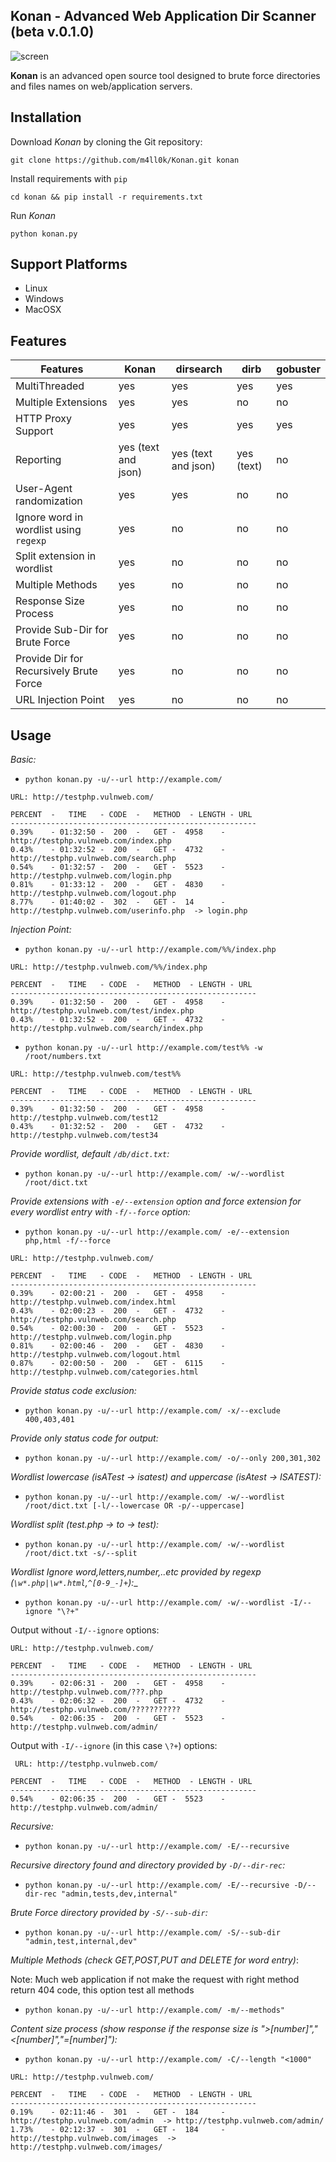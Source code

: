 
 Konan - Advanced Web Application Dir Scanner (beta v.0.1.0)
 ---

![screen](https://i.imgur.com/w3bQRoW.png)

__Konan__ is an advanced open source tool designed to brute force directories and files names on web/application servers. 


Installation
---

Download *Konan* by cloning the Git repository:

`git clone https://github.com/m4ll0k/Konan.git konan`

Install requirements with `pip`

`cd konan && pip install -r requirements.txt`

Run *Konan*

`python konan.py`


Support Platforms
---
 - Linux
 - Windows
 - MacOSX


Features
---

 Features| Konan | dirsearch | dirb | gobuster |
 ------- | ----- | --------- | ---- | -------  |
| MultiThreaded | yes | yes |yes | yes |
| Multiple Extensions | yes | yes | no | no |
| HTTP Proxy Support | yes | yes | yes | yes |
| Reporting | yes (text and json) | yes (text and json) | yes (text) | no |
| User-Agent randomization | yes | yes | no | no |
| Ignore word in wordlist using `regexp` | yes | no | no | no |
| Split extension in wordlist  | yes | no | no | no |
| Multiple Methods  | yes | no | no | no |
| Response Size Process | yes | no | no | no |
| Provide Sub-Dir for Brute Force | yes | no | no | no |
| Provide Dir for Recursively Brute Force | yes | no | no | no |
| URL Injection Point | yes | no | no | no |


Usage
---

_Basic:_

 - `python konan.py -u/--url http://example.com/`
 
```
URL: http://testphp.vulnweb.com/

PERCENT	 -   TIME   - CODE  -   METHOD  - LENGTH - URL
-------------------------------------------------------
0.39%    - 01:32:50 -  200  -	GET	-  4958    - http://testphp.vulnweb.com/index.php 
0.43%    - 01:32:52 -  200  -	GET	-  4732    - http://testphp.vulnweb.com/search.php 
0.54%    - 01:32:57 -  200  -	GET	-  5523    - http://testphp.vulnweb.com/login.php 
0.81%    - 01:33:12 -  200  -	GET	-  4830    - http://testphp.vulnweb.com/logout.php 
8.77%    - 01:40:02 -  302  -	GET	-  14      - http://testphp.vulnweb.com/userinfo.php  -> login.php

```

_Injection Point:_

 - `python konan.py -u/--url http://example.com/%%/index.php`
 
```
URL: http://testphp.vulnweb.com/%%/index.php

PERCENT	 -   TIME   - CODE  -   METHOD  - LENGTH - URL
-------------------------------------------------------
0.39%    - 01:32:50 -  200  -	GET	-  4958    - http://testphp.vulnweb.com/test/index.php 
0.43%    - 01:32:52 -  200  -	GET	-  4732    - http://testphp.vulnweb.com/search/index.php 

```

 - `python konan.py -u/--url http://example.com/test%% -w /root/numbers.txt`

```
URL: http://testphp.vulnweb.com/test%%

PERCENT	 -   TIME   - CODE  -   METHOD  - LENGTH - URL
-------------------------------------------------------
0.39%    - 01:32:50 -  200  -	GET	-  4958    - http://testphp.vulnweb.com/test12
0.43%    - 01:32:52 -  200  -	GET	-  4732    - http://testphp.vulnweb.com/test34 

```
 
 _Provide wordlist, default `/db/dict.txt`:_

 - `python konan.py -u/--url http://example.com/ -w/--wordlist /root/dict.txt `

_Provide extensions with `-e/--extension` option and force extension for every wordlist entry with `-f/--force` option:_

 - `python konan.py -u/--url http://example.com/ -e/--extension php,html -f/--force`
 
 ```
 URL: http://testphp.vulnweb.com/

PERCENT	 -   TIME   - CODE  -   METHOD  - LENGTH - URL
-------------------------------------------------------
0.39%    - 02:00:21 -  200  -	GET	-  4958    - http://testphp.vulnweb.com/index.html 
0.43%    - 02:00:23 -  200  -	GET	-  4732    - http://testphp.vulnweb.com/search.php 
0.54%    - 02:00:30 -  200  -	GET	-  5523    - http://testphp.vulnweb.com/login.php 
0.81%    - 02:00:46 -  200  -	GET	-  4830    - http://testphp.vulnweb.com/logout.html 
0.87%    - 02:00:50 -  200  -	GET	-  6115    - http://testphp.vulnweb.com/categories.html
 ```
 
 
 
 _Provide status code exclusion:_

 - `python konan.py -u/--url http://example.com/ -x/--exclude 400,403,401`

_Provide only status code for output:_

 - `python konan.py -u/--url http://example.com/ -o/--only 200,301,302`
 
 _Wordlist lowercase (isATest -> isatest) and uppercase (isAtest -> ISATEST):_

 - `python konan.py -u/--url http://example.com/ -w/--wordlist /root/dict.txt [-l/--lowercase OR -p/--uppercase]` 

_Wordlist split (test.php -> to -> test):_

 - `python konan.py -u/--url http://example.com/ -w/--wordlist /root/dict.txt -s/--split`

_Wordlist Ignore word,letters,number,..etc provided by regexp (`\w*.php|\w*.html`,`^[0-9_-]+`):__

 - `python konan.py -u/--url http://example.com/ -w/--wordlist -I/--ignore "\?+"`
 
Output without `-I/--ignore` options:
 
 ```
 URL: http://testphp.vulnweb.com/

PERCENT	 -   TIME   - CODE  -   METHOD  - LENGTH - URL
-------------------------------------------------------
0.39%    - 02:06:31 -  200  -	GET	-  4958    - http://testphp.vulnweb.com/???.php 
0.43%    - 02:06:32 -  200  -	GET	-  4732    - http://testphp.vulnweb.com/??????????? 
0.54%    - 02:06:35 -  200  -	GET	-  5523    - http://testphp.vulnweb.com/admin/ 
 ```
 
Output with `-I/--ignore` (in this case `\?+`) options:
 
```
 URL: http://testphp.vulnweb.com/

PERCENT	 -   TIME   - CODE  -   METHOD  - LENGTH - URL
-------------------------------------------------------
0.54%    - 02:06:35 -  200  -	GET	-  5523    - http://testphp.vulnweb.com/admin/ 
 ```
 
 _Recursive:_

 - `python konan.py -u/--url http://example.com/ -E/--recursive`
 
 _Recursive directory found and directory provided by `-D/--dir-rec`:_

 - `python konan.py -u/--url http://example.com/ -E/--recursive -D/--dir-rec "admin,tests,dev,internal"`
 
 _Brute Force directory provided by `-S/--sub-dir`:_

 - `python konan.py -u/--url http://example.com/ -S/--sub-dir "admin,test,internal,dev"`
 
 _Multiple Methods (check GET,POST,PUT and DELETE for word entry)_:
 
 Note: Much web application if not make the request with right method return 404 code, this option test all methods
 
  - `python konan.py -u/--url http://example.com/ -m/--methods"`
  
 _Content size process (show response if the response size is ">[number]","<[number]","=[number]"):_
 
 - `python konan.py -u/--url http://example.com/ -C/--length "<1000"`
 
 ```
 URL: http://testphp.vulnweb.com/

PERCENT	 -   TIME   - CODE  -   METHOD  - LENGTH - URL
-------------------------------------------------------
0.19%    - 02:11:46 -  301  -	GET	-  184     - http://testphp.vulnweb.com/admin  -> http://testphp.vulnweb.com/admin/
1.73%    - 02:12:37 -  301  -	GET	-  184     - http://testphp.vulnweb.com/images  -> http://testphp.vulnweb.com/images/

 ```
